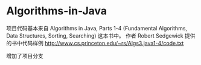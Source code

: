 # Algorithms-in-Java
项目代码基本来自  Algorithms in Java, Parts 1-4 (Fundamental Algorithms, Data Structures, Sorting, Searching) 这本书中。
作者 Robert Sedgewick 提供的书中代码样例 http://www.cs.princeton.edu/~rs/Algs3.java1-4/code.txt

增加了项目分支
